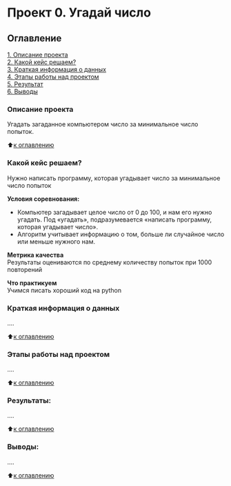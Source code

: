 # Проект 0. Угадай число

## Оглавление  
[1. Описание проекта](https://github.com/zebrarulet/sf_data_science/tree/main/guess-number-task/README.md#Описание-проекта)  
[2. Какой кейс решаем?](https://github.com/zebrarulet/sf_data_science/tree/main/guess-number-task/README.md#Какой-кейс-решаем)  
[3. Краткая информация о данных](https://github.com/zebrarulet/sf_data_science/tree/main/guess-number-task/README.md#Краткая-информация-о-данных)  
[4. Этапы работы над проектом](https://github.com/zebrarulet/sf_data_science/tree/main/guess-number-task/README.md#Этапы-работы-над-проектом)  
[5. Результат](https://github.com/zebrarulet/sf_data_science/tree/main/guess-number-task/README.md#Результат)    
[6. Выводы](https://github.com/zebrarulet/sf_data_science/tree/main/guess-number-task/README.md#Выводы) 

### Описание проекта    
Угадать загаданное компьютером число за минимальное число попыток.

:arrow_up:[к оглавлению](https://github.com/zebrarulet/sf_data_science/tree/main/guess-number-task/README.md#Оглавление)


### Какой кейс решаем?    
Нужно написать программу, которая угадывает число за минимальное число попыток

**Условия соревнования:**  
- Компьютер загадывает целое число от 0 до 100, и нам его нужно угадать. Под «угадать», подразумевается «написать программу, которая угадывает число».
- Алгоритм учитывает информацию о том, больше ли случайное число или меньше нужного нам.

**Метрика качества**     
Результаты оцениваются по среднему количеству попыток при 1000 повторений

**Что практикуем**     
Учимся писать хороший код на python


### Краткая информация о данных
....
  
:arrow_up:[к оглавлению](https://github.com/zebrarulet/sf_data_science/tree/main/guess-number-task/README.md#Оглавление)


### Этапы работы над проектом  
....

:arrow_up:[к оглавлению](https://github.com/zebrarulet/sf_data_science/tree/main/guess-number-task/README.md#Оглавление)


### Результаты:  
....

:arrow_up:[к оглавлению](https://github.com/zebrarulet/sf_data_science/tree/main/guess-number-task/README.md#Оглавление)


### Выводы:  
....

:arrow_up:[к оглавлению](https://github.com/zebrarulet/sf_data_science/tree/main/guess-number-task/README.md#Оглавление)
